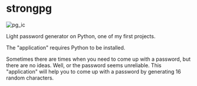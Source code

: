 # strongpg
![pg_ic ](https://user-images.githubusercontent.com/99596170/172378810-2cbcfa5d-1cad-48fa-880b-3dd4c1d6ad93.png)

Light password generator on Python, one of my first projects.

The "application" requires Python to be installed.

Sometimes there are times when you need to come up with a password, but there are no ideas.
Well, or the password seems unreliable.
This "application" will help you to come up with a password by generating 16 random characters.
